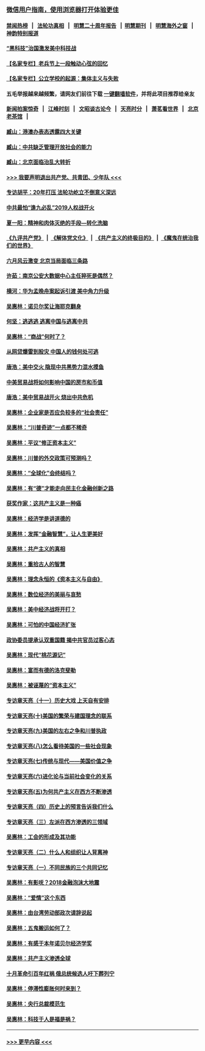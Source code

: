 ### [微信用户指南，使用浏览器打开体验更佳](https://github.com/gfw-breaker/banned-news1/blob/master/indexes/wechat-guide.md?t=0)
#### [禁闻热榜](热点新闻.md?t=0)  &nbsp;&nbsp;|&nbsp;&nbsp; [法轮功真相](https://github.com/gfw-breaker/truth/blob/master/README.md?t=0) &nbsp;&nbsp;|&nbsp;&nbsp; [明慧二十周年报告](https://github.com/gfw-breaker/mh-reports/blob/master/README.md?t=0) &nbsp;&nbsp;|&nbsp;&nbsp;[明慧期刊](https://github.com/gfw-breaker/mh-qikan) &nbsp;&nbsp;|&nbsp;&nbsp; [明慧海外之窗](https://github.com/gfw-breaker/mh-news/blob/master/README.md?t=0) &nbsp;&nbsp;|&nbsp;&nbsp; [神韵特别报道](https://github.com/gfw-breaker/mh-news/blob/master/shenyun.md?t=0)
#### [“黑科技”治国激发美中科技战](../pages/nsc423/n11638056.md?t=02080522) 
#### [【名家专栏】老兵节上一段触动心弦的回忆](../pages/nsc423/n11646016.md?t=02080522) 
#### [【名家专栏】公立学校的起源：集体主义与失败](../pages/nsc423/n11601833.md?t=02080522) 
#### 五毛举报越来越频繁，请网友们前往下载 [一键翻墙软件](https://github.com/gfw-breaker/ssr-accounts)，并将此项目推荐给亲友
#### [新闻拍案惊奇](https://github.com/gfw-breaker/banned-news1/blob/master/pages/link4.md) &nbsp;&nbsp;|&nbsp;&nbsp; [江峰时刻](https://github.com/gfw-breaker/banned-news1/blob/master/pages/link4.md) &nbsp;&nbsp;|&nbsp;&nbsp; [文昭谈古论今](https://github.com/gfw-breaker/banned-news1/blob/master/pages/link4.md) &nbsp;&nbsp;|&nbsp;&nbsp; [天亮时分](https://github.com/gfw-breaker/banned-news1/blob/master/pages/link4.md) &nbsp;&nbsp;|&nbsp;&nbsp; [萧茗看世界](https://github.com/gfw-breaker/banned-news1/blob/master/pages/link4.md) &nbsp;&nbsp;|&nbsp;&nbsp; [北京老茶馆](https://github.com/gfw-breaker/banned-news1/blob/master/pages/link4.md) &nbsp;&nbsp;|&nbsp;&nbsp; 
#### [臧山：港澳办表态透露四大关键](../pages/nsc423/n11421628.md?t=02080522) 
#### [臧山：中共缺乏管理开放社会的能力](../pages/nsc423/n11407457.md?t=02080522) 
#### [臧山：北京面临治乱大转折](../pages/nsc423/n11406895.md?t=02080522) 
#### [>>> 我要声明退出共产党、共青团、少年队 <<<](https://github.com/begood0513/goodnews/blob/master/quit/letter.md) 
#### [专访胡平：20年打压 法轮功屹立不倒意义深远](../pages/nsc423/n11398800.md?t=02080522) 
#### [中共最怕“逢九必乱”2019人权战开火](../pages/nsc423/n11385248.md?t=02080522) 
#### [夏一阳：精神和肉体灭绝的手段—转化洗脑](../pages/nsc423/n11368250.md?t=02080522) 
#### [《九评共产党》](https://github.com/begood0513/9ping.md/blob/master/README.md) &nbsp;|&nbsp; [《解体党文化》](../../../../jtdwh.md/blob/master/README.md)  &nbsp;|&nbsp; [《共产主义的终极目的》](../../../../gczydzjmd.md/blob/master/README.md) &nbsp;|&nbsp; [《魔鬼在统治我们的世界》](../../../../mgztzwmdsj.md/blob/master/README.md) 
#### [六月风云激变 北京当局面临三条路](../pages/nsc423/n11313668.md?t=02080522) 
#### [许茹：南京公安大数据中心主任猝死是偶然？](../pages/nsc423/n11064744.md?t=02080522) 
#### [横河：华为孟晚舟案起诉引渡 美中角力升级](../pages/nsc423/n11027230.md?t=02080522) 
#### [吴惠林：诺贝尔奖让海耶克翻身](../pages/nsc423/n10890049.md?t=02080522) 
#### [何坚：逃逃逃 逃离中国与逃离中共](../pages/nsc423/n10592891.md?t=02080522) 
#### [吴惠林：“商战”何时了？](../pages/nsc423/n10573558.md?t=02080522) 
#### [从网贷爆雷到股灾 中国人的钱何处可逃](../pages/nsc423/n10572800.md?t=02080522) 
#### [唐浩：美中交火 隐现中共黑势力混水摸鱼](../pages/nsc423/n10544040.md?t=02080522) 
#### [中美贸易战将如何影响中国的房市和币值](../pages/nsc423/n10543697.md?t=02080522) 
#### [唐浩：美中贸易战开火 烧出中共危机](../pages/nsc423/n10540126.md?t=02080522) 
#### [吴惠林：企业家是否应负较多的“社会责任”](../pages/nsc423/n10535022.md?t=02080522) 
#### [吴惠林：“川普奇迹”一点都不稀奇](../pages/nsc423/n10512808.md?t=02080522) 
#### [吴惠林：平议“修正资本主义”](../pages/nsc423/n10495724.md?t=02080522) 
#### [吴惠林：川普的外交政策可预测吗？](../pages/nsc423/n10462387.md?t=02080522) 
#### [吴惠林：“全球化”会终结吗？](../pages/nsc423/n10452838.md?t=02080522) 
#### [吴惠林：有“德”才能走向民主化金融创新之路](../pages/nsc423/n10432292.md?t=02080522) 
#### [获奖作家：这共产主义是一种癌](../pages/nsc423/n10431541.md?t=02080522) 
#### [吴惠林：经济学是讲道德的](../pages/nsc423/n10398014.md?t=02080522) 
#### [吴惠林：发挥“金融智慧”，让人生更美好](../pages/nsc423/n10375019.md?t=02080522) 
#### [吴惠林：共产主义的真相](../pages/nsc423/n10351394.md?t=02080522) 
#### [吴惠林：重拾古人的智慧](../pages/nsc423/n10337691.md?t=02080522) 
#### [吴惠林：理念永恒的《资本主义与自由》](../pages/nsc423/n10316274.md?t=02080522) 
#### [吴惠林：数位经济的美丽与哀愁](../pages/nsc423/n10292946.md?t=02080522) 
#### [吴惠林：美中经济战将开打？](../pages/nsc423/n10258825.md?t=02080522) 
#### [吴惠林：可怕的中国经济扩张](../pages/nsc423/n10219147.md?t=02080522) 
#### [政协委员提承认双重国籍 揭中共官员过客心态](../pages/nsc423/n10208809.md?t=02080522) 
#### [吴惠林：现代“桃花源记”](../pages/nsc423/n10185234.md?t=02080522) 
#### [吴惠林：富而有德的洛克斐勒](../pages/nsc423/n10142264.md?t=02080522) 
#### [吴惠林：被诬蔑的“资本主义”](../pages/nsc423/n10124816.md?t=02080522) 
#### [专访章天亮（十一）历史大戏 上天自有安排](../pages/nsc423/n10094905.md?t=02080522) 
#### [专访章天亮(十)美国的繁荣与建国理念的联系](../pages/nsc423/n10094899.md?t=02080522) 
#### [专访章天亮(九)美国的左右之争和川普执政](../pages/nsc423/n10094889.md?t=02080522) 
#### [专访章天亮(八)怎么看待美国的一些社会现象](../pages/nsc423/n10094857.md?t=02080522) 
#### [专访章天亮(七)传统与现代——美国价值之争](../pages/nsc423/n10093140.md?t=02080522) 
#### [专访章天亮(六)进化论与当前社会变化的关系](../pages/nsc423/n10092036.md?t=02080522) 
#### [专访章天亮(五)为何共产主义在西方不断渗透](../pages/nsc423/n10083620.md?t=02080522) 
#### [专访章天亮（四）历史上的预言告诉我们什么](../pages/nsc423/n10083606.md?t=02080522) 
#### [专访章天亮（三）左派在西方渗透的三领域](../pages/nsc423/n10081115.md?t=02080522) 
#### [吴惠林：工会的形成及其功能](../pages/nsc423/n10080633.md?t=02080522) 
#### [专访章天亮（二）什么人和组织让人背离神](../pages/nsc423/n10076637.md?t=02080522) 
#### [专访章天亮（一）不同民族的三个共同记忆](../pages/nsc423/n10074188.md?t=02080522) 
#### [吴惠林：有影呒？2018金融泡沫大地震](../pages/nsc423/n10040534.md?t=02080522) 
#### [吴惠林：“爱情”这个东西](../pages/nsc423/n10019423.md?t=02080522) 
#### [吴惠林：由台湾劳动部政次请辞说起](../pages/nsc423/n9979679.md?t=02080522) 
#### [吴惠林：五鬼搬运如何了？](../pages/nsc423/n9925338.md?t=02080522) 
#### [吴惠林：有感于本年诺贝尔经济学奖](../pages/nsc423/n9871883.md?t=02080522) 
#### [吴惠林：共产主义渗透全球](../pages/nsc423/n9812748.md?t=02080522) 
#### [十月革命引百年红祸 俄总统候选人吁下葬列宁](../pages/nsc423/n9810182.md?t=02080522) 
#### [吴惠林：停滞性膨胀何时来到？](../pages/nsc423/n9764136.md?t=02080522) 
#### [吴惠林：央行总裁模范生](../pages/nsc423/n9728134.md?t=02080522) 
#### [吴惠林：科技于人是福是祸？](../pages/nsc423/n9672982.md?t=02080522) 

----
#### [ >>> 更早内容 <<< ](../indexes/nsc423-earlier.md)

